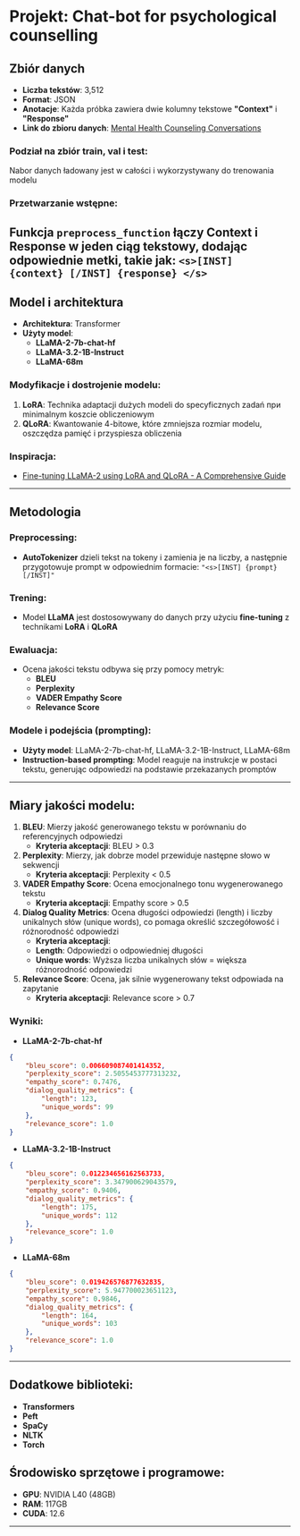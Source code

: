 # Projekt: Chat-bot for psychological counselling

## Zbiór danych
- **Liczba tekstów**: 3,512
- **Format**: JSON
- **Anotacje**: Każda próbka zawiera dwie kolumny tekstowe **"Context"** i **"Response"**
- **Link do zbioru danych**: [Mental Health Counseling Conversations](https://huggingface.co/datasets/Amod/mental_health_counseling_conversations)

### Podział na zbiór train, val i test:
Nabor danych ładowany jest w całości i wykorzystywany do trenowania modelu

### Przetwarzanie wstępne:
Funkcja `preprocess_function` łączy  **Context** i **Response** w jeden ciąg tekstowy, dodając odpowiednie metki, takie jak: `<s>[INST] {context} [/INST] {response} </s>`
---
## Model i architektura
- **Architektura**: Transformer
- **Użyty model**: 
  - **LLaMA-2-7b-chat-hf**
  - **LLaMA-3.2-1B-Instruct**
  - **LLaMA-68m**

### Modyfikacje i dostrojenie modelu:
1. **LoRA**: Technika adaptacji dużych modeli do specyficznych zadań при minimalnym koszcie obliczeniowym
2. **QLoRA**: Kwantowanie 4-bitowe, które zmniejsza rozmiar modelu, oszczędza pamięć i przyspiesza obliczenia

### Inspiracja:
- [Fine-tuning LLaMA-2 using LoRA and QLoRA - A Comprehensive Guide](https://medium.com/@harsh.vardhan7695/fine-tuning-llama-2-using-lora-and-qlora-a-comprehensive-guide-fd2260f0aa5f)
---
## Metodologia

### Preprocessing:
- **AutoTokenizer** dzieli tekst na tokeny i zamienia je na liczby, a następnie przygotowuje prompt w odpowiednim formacie:
  `"<s>[INST] {prompt} [/INST]"`

### Trening:
- Model **LLaMA** jest dostosowywany do danych przy użyciu **fine-tuning** z technikami **LoRA** i **QLoRA**

### Ewaluacja:
- Ocena jakości tekstu odbywa się przy pomocy metryk:
  - **BLEU**
  - **Perplexity**
  - **VADER Empathy Score**
  - **Relevance Score**

### Modele i podejścia (prompting):
- **Użyty model**: LLaMA-2-7b-chat-hf, LLaMA-3.2-1B-Instruct, LLaMA-68m
- **Instruction-based prompting**: Model reaguje na instrukcje w postaci tekstu, generując odpowiedzi na podstawie przekazanych promptów
---
## Miary jakości modelu:
1. **BLEU**: Mierzy jakość generowanego tekstu w porównaniu do referencyjnych odpowiedzi
   - **Kryteria akceptacji**: BLEU > 0.3
2. **Perplexity**: Mierzy, jak dobrze model przewiduje następne słowo w sekwencji
   - **Kryteria akceptacji**: Perplexity < 0.5
3. **VADER Empathy Score**: Ocena emocjonalnego tonu wygenerowanego tekstu
   - **Kryteria akceptacji**: Empathy score > 0.5
4. **Dialog Quality Metrics**: Ocena długości odpowiedzi (length) i liczby unikalnych słów (unique words), 
co pomaga określić szczegółowość i różnorodność odpowiedzi
   - **Kryteria akceptacji**: 
   - **Length**: Odpowiedzi o odpowiedniej długości
   - **Unique words**: Wyższa liczba unikalnych słów = większa różnorodność odpowiedzi
5. **Relevance Score**: Ocena, jak silnie wygenerowany tekst odpowiada na zapytanie
   - **Kryteria akceptacji**: Relevance score > 0.7

### Wyniki:
- **LLaMA-2-7b-chat-hf**
```json
{
    "bleu_score": 0.006609087401414352,
    "perplexity_score": 2.5055453777313232,
    "empathy_score": 0.7476,
    "dialog_quality_metrics": {
        "length": 123,
        "unique_words": 99
    },
    "relevance_score": 1.0
}
```
- **LLaMA-3.2-1B-Instruct**
```json
{
    "bleu_score": 0.012234656162563733,
    "perplexity_score": 3.347900629043579,
    "empathy_score": 0.9406,
    "dialog_quality_metrics": {
        "length": 175,
        "unique_words": 112
    },
    "relevance_score": 1.0
}
```
- **LLaMA-68m**
```json
{
    "bleu_score": 0.019426576877632835,
    "perplexity_score": 5.947700023651123,
    "empathy_score": 0.9846,
    "dialog_quality_metrics": {
        "length": 164,
        "unique_words": 103
    },
    "relevance_score": 1.0
}
```
---
## Dodatkowe biblioteki:
- **Transformers**
- **Peft**
- **SpaCy**
- **NLTK**
- **Torch**

## Środowisko sprzętowe i programowe:
- **GPU**: NVIDIA L40 (48GB)
- **RAM**: 117GB
- **CUDA**: 12.6
---
